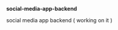 **social-media-app-backend**             
            
social media app backend ( working on it )               
     
    
 
  
 
 
